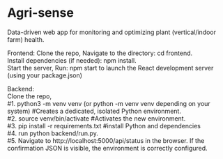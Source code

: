 # Agri-sense
Data-driven web app for monitoring and optimizing plant (vertical/indoor farm) health.

Frontend:
Clone the repo, Navigate to the directory: cd frontend.  
Install dependencies (if needed): npm install.  
Start the server, Run: npm start to launch the React development server (using your package.json)  


Backend:  
Clone the repo,  
#1. python3 -m venv venv (or python -m venv venv depending on your system) #Creates a dedicated, isolated Python environment.  
#2. source venv/bin/activate #Activates the new environment.  
#3. pip install -r requirements.txt #install Python and dependencies  
#4. run python backend/run.py.  
#5. Navigate to http://localhost:5000/api/status in the browser. If the confirmation JSON is visible, the environment is correctly configured.  
